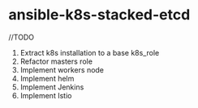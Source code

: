 # ansible-k8s-stacked-etcd
//TODO 
1. Extract k8s installation to a base k8s_role
1. Refactor masters role
1. Implement workers node
1. Implement helm
1. Implement Jenkins
1. Implement Istio